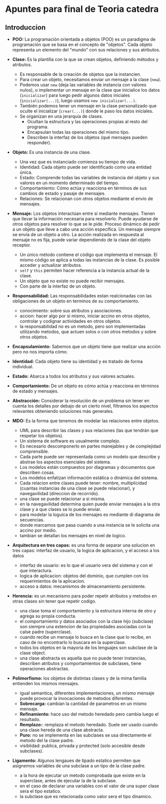# Apuntes para final de Teoria catedra

## Introduccion

- **POO:** La programación orientada a objetos (POO) es un paradigma de programación que se basa en el concepto de "objetos". Cada objeto representa un elemento del "mundo" con sus relaciones y sus atributos.

- **Clase:** Es la plantilla con la que se crean objetos, definiendo métodos y atributos.
    - Es responsable de la creación de objetos que la instancien.
    - Para crear un objeto, necesitamos enviar un mensaje a la clase (`new`).
    - Podemos usar `new` (deja las variables de instancia con valores nulos), o implementar un mensaje en la clase que inicialice los datos (`inicializar`) para luego pedir algunos datos iniciales (`inicializar(...)`), luego usamos `new inicializar(...)`.
    - También podemos tener un mensaje en la clase personalizado que oculte el inicializar (`crear(...)`) donde le paso los datos iniciales.
    - Se organizan en una jerarquía de clases.
        - Ocultan la estructura y las operaciones propias al resto del programa.
        - Encapsulan todas las operaciones del mismo tipo.
        - Describen la interfaz de los objetos (qué mensajes pueden responder).

- **Objeto:** Es una instancia de una clase.
    - Una vez que es instanciado comienza su tiempo de vida.
    - Identidad: Cada objeto puede ser identificado como una entidad única.
    - Estado: Comprende todas las variables de instancia del objeto y sus valores en un momento determinado del tiempo.
    - Comportamiento: Cómo actúa y reacciona en términos de sus cambios de estado y pasaje de mensajes.
    - Relaciones: Se relacionan con otros objetos mediante el envío de mensajes.

- **Mensaje:** Los objetos interactúan entre sí mediante mensajes. Tienen que llevar la información necesaria para resolverlo. Puede ayudarse de otros objetos para resolver lo que se le pide. Proceso dinámico de pedir a un objeto que lleve a cabo una acción específica. Un mensaje siempre se envía de un objeto a otro. La acción realizada en respuesta al mensaje no es fija, puede variar dependiendo de la clase del objeto receptor.
    - Un único método contiene el código que implementa el mensaje. El mismo código se aplica a todas las instancias de la clase. Es posible acceder y actualizar atributos.
    - `self` y `this` permiten hacer referencia a la instancia actual de la clase.
    - Un objeto que no existe no puede recibir mensajes.
    - Con parte de la interfaz de un objeto.

- **Responsabilidad:** Las responsabilidades estan realcionadas con las obligaciones de un objeto en terminos de su comportamiento.
    - conocimiento: sobre sus atributos y asociaciones.
    - accion: hacer algo por si mismo, iniciar accino en otros objetos, controlar y codignar actividades en otros objetos.
    - la responsabilidad no es un metodo, pero son implementadas utilizando metodos, que actuen solos o con otros metodos y sobre otros objetos.

- **Encapsulamiento:** Sabemos que un objeto tiene que realizar una acción pero no nos importa cómo.

- **Identidad:** Cada objeto tiene su identidad y es tratado de forma individual.

- **Estado:** Abarca a todos los atributos y sus valores actuales.

- **Comportamiento:** De un objeto es cómo actúa y reacciona en términos de estado y mensajes.

- **Abstracción:** Considerar la resolución de un problema sin tener en cuenta los detalles por debajo de un cierto nivel, filtramos los aspectos relevantes obteniendo soluciones más generales.

- **MDO:** Es la forma que tenemos de modelar las relaciones entre objetos.
    - UML para describir las clases y sus relaciones (las que tendrán que respetar los objetos).
    - Un sistema de software es usualmente complejo.
    - Es necesario descomponerlo en partes manejables y de complejidad comprensible.
    - Cada parte puede ser representada como un modelo que describe y abstrae los aspectos esenciales del sistema.
    - Los modelos están compuestos por diagramas y documentos que describen cosas.
    - Los modelos enfatizan información estática o dinámica del sistema.
    - Cada relacion entre clases puede tener: nombre, multiplicidad (cuantas instancias de una clase se puede relacionar), y navegavilidad (direccion de recorrido).
    - una clase se puede relacionar a si misma.
    - en la navegavilidad determina quien puede enviar mensajes a la otra clase y a que clases se lo puede enviar.
    - para modelar la loguica de los mensajes es mediante di diagrama de secuencias.
    - donde marcamos que pasa cuando a una instancia se le solicita una accino por medio.
    - tambian se detallan los mensajes en nivel de logico.

- **Arquitectura en tres capas:** es una forma de separar una solucion en tres capas: interfaz de usuario, la logica de aplicacion, y el acceso a los datos
    - interfaz de usuario: es lo que el usuario vera del sistema y con el que interactura.
    - logica de aplicacion: objetos del dominio, que cumplen con los requerimientos de la aplicacion.
    - acceso a datos: mecanismos de almacenamiento persistente. 
    
- **Herencia:** es un mecanismo para poder repetir atributos y metodos en otras clases sin tener que repetir codigo.
    - una clase toma el comportamiento y la estructura interna de otro y agrega su propia conducta.
    - el comportamiento y datos asociados con la clase hijo (subclase) son siempre una extencion de las propiedades asociadas con la calse padre (superclase).
    - cuando recibe un mensaje lo busca en la clase que lo recibe, en caso de no encontrarlo lo buscara en la superclase. 
    - todos los objetos en la mayoria de los lenguajes son subclase de la clase object.
    - una clase abstracta es aquella que no puede tener instancias, describen atributos y comportamientos de subclases, tiene operaciones abstractas.

- **Polimorfismo:** los objetos de distintas clases y de la mima familia entienden los mismos mensajes.
    - igual semantica, diferentes implementaciones, un mismo mensaje puede provocar la invocaciones de metodos diferentes.
    - **Sobrecarga:** cambian la cantidad de parametros en un mismo mensaje.
    - **Refinamiento:** hace uso del metodo heredado pero cambia luego el resultado.
    - **Remplazo:**: remplaza el metodo heredado. Suele ser usado cuando una clase hereda de una clase abstracta.
    - **Puro:** no se implementa en las subclases se usa directamente el metodo del la clase padre.
    - visiblidad: publica, privada y protected (solo accesible desde subclases).

- **Ligamento:** Algunos lengaues de tipado estatico permiten que asignemos variables de una subclase a un tipo de la clase padre.
    - a la hora de ejecutar un metodo comprobada que existe en la superclase, antes de ejecutar la de la subclase.
    - en el caso de declarar una variables con el valor de una super clase sera el tipo estatico.
    - la subclase que es relacionada como valor sera el tipo dinamico.





